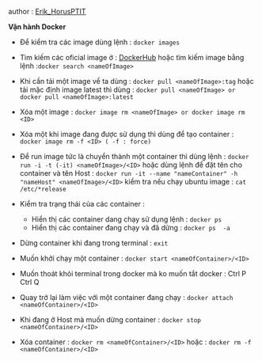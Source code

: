
author : [Erik_HorusPTIT ](https://github.com/ErikHorus1249)

**Vận hành Docker**

* Để kiểm tra các image dùng lệnh  : ```docker images ```
* Tìm kiếm các oficial image ở  : [DockerHub](https://hub.docker.com/)
hoặc tìm kiếm image bằng lệnh :``` docker search <nameOfImage> ```

* Khi cần tải một image về  ta  dùng  : ```docker pull <nameOfImage>:tag```
hoặc tải  mặc định image latest thì dùng : ```docker pull <nameOfImage> or docker pull <nameOfImage>:latest```

* Xóa một image : ```docker image rm <nameOfImage> or docker image rm <ID>``` 

* Xóa một khi image đang được sử dụng thì dùng  để tạo  container : ``` docker image rm -f <ID> ( -f : force)```

* Để run image tức là chuyển thành một container thì dùng lệnh : ```docker run -i -t (-it) <nameOfImage>/<ID>``` 
hoặc dùng lệnh để đặt tên cho container và tên Host : ```docker run -it --name "nameContainer" -h "nameHost" <nameOfImage>/<ID>``` 
kiểm tra nếu chạy ubuntu image : ```cat /etc/*release```

* Kiểm tra  trạng thái của các container : 
    * Hiển thị  các container dang chạy sử dụng lệnh : ```docker ps```
    * Hiển thị  các container đang chạy và đã dừng : ```docker ps  -a```

* Dừng container khi đang trong terminal  : ```exit``` 
* Muốn khởi chạy một container : ```docker start <nameOfContainer>/<ID>```

* Muốn thoát khỏi terminal trong docker mà ko muốn tắt docker : Ctrl P Ctrl Q

* Quay trở lại làm việc với một container đang chạy  : ```docker attach <nameOfContainer>/<ID>```

* Khi đang ở Host mà muốn dừng container : ```docker stop <nameOfContainer>/<ID>```

* Xóa container : ```docker rm <nameOfContainer>/<ID>```
hoặc : ```docker rm -f <nameOfContainer>/<ID>```
